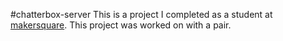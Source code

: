 #chatterbox-server
This is a project I completed as a student at [makersquare](http://makersquare.com). This project was worked on with a pair.